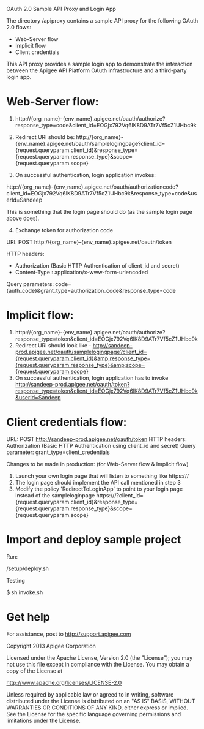 OAuth 2.0 Sample API Proxy and Login App

The directory /apiproxy contains a sample API proxy for the following OAuth 2.0 flows:

* Web-Server flow
* Implicit flow
* Client credentials

This API proxy provides a sample login app to demonstrate the interaction between the Apigee API Platform OAuth
infrastructure and a third-party login app. 

# Web-Server flow:

1. http://{org_name}-{env_name}.apigee.net/oauth/authorize?response_type=code&client_id=EOGjx792Vq6lK8D9ATr7Vf5cZ1UHbc9k

2. Redirect URI should be: http://{org_name}-{env_name}.apigee.net/oauth/samplelogingpage?client_id={request.queryparam.client_id}&response_type={request.queryparam.response_type}&scope={request.queryparam.scope}

3. On successful authentication, login application invokes: 

http://{org_name}-{env_name}.apigee.net/oauth/authorizationcode?client_id=EOGjx792Vq6lK8D9ATr7Vf5cZ1UHbc9k&response_type=code&userId=Sandeep

This is something that the login page should do (as the sample login page above does).

4. Exchange token for authorization code

URI: POST http://{org_name}-{env_name}.apigee.net/oauth/token

HTTP headers:

* Authorization (Basic HTTP Authentication of client_id and secret)
* Content-Type : application/x-www-form-urlencoded

Query parameters: code={auth_code}&grant_type=authorization_code&response_type=code
                    
# Implicit flow:

1.    http://{org_name}-{env_name}.apigee.net/oauth/authorize?response_type=token&client_id=EOGjx792Vq6lK8D9ATr7Vf5cZ1UHbc9k
2.    Redirect URI should look like - http://sandeep-prod.apigee.net/oauth/samplelogingpage?client_id={request.queryparam.client_id}&amp;response_type={request.queryparam.response_type}&amp;scope={request.queryparam.scope}
3.    On successful authentication, login application has to invoke http://sandeep-prod.apigee.net/oauth/token?response_type=token&client_id=EOGjx792Vq6lK8D9ATr7Vf5cZ1UHbc9k&userId=Sandeep

# Client credentials flow:

URL: POST http://sandeep-prod.apigee.net/oauth/token
HTTP headers: Authorization (Basic HTTP Authentication using client_id and secret)
Query parameter:     grant_type=client_credentials

Changes to be made in production: (for Web-Server flow & Implicit flow) 

1. Launch your own login page that will listen to something like https://<yourdomin>/<loginpageURL>
2. The login page should implement the API call mentioned in step 3
3. Modify the policy 'RedirectToLoginApp' to point to your login page instead of the sampleloginpage
https://<yourdomin>/<loginpageURL>?client_id={request.queryparam.client_id}&amp;response_type={request.queryparam.response_type}&amp;scope={request.queryparam.scope}

# Import and deploy sample project

Run:

/setup/deploy.sh

Testing

$ sh invoke.sh

# Get help

For assistance, post to http://support.apigee.com

Copyright 2013 Apigee Corporation

Licensed under the Apache License, Version 2.0 (the "License"); you may not use
this file except in compliance with the License. You may obtain a copy
of the License at

http://www.apache.org/licenses/LICENSE-2.0

Unless required by applicable law or agreed to in writing, software
distributed under the License is distributed on an "AS IS" BASIS,
WITHOUT WARRANTIES OR CONDITIONS OF ANY KIND, either express or implied.
See the License for the specific language governing permissions and
limitations under the License.